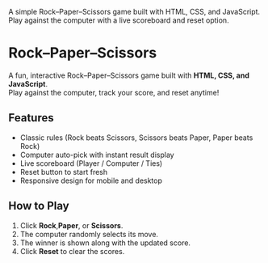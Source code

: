 A simple Rock–Paper–Scissors game built with HTML, CSS, and JavaScript. Play against the computer with a live scoreboard and reset option.

# Rock–Paper–Scissors 

A fun, interactive Rock–Paper–Scissors game built with **HTML, CSS, and JavaScript**.  
Play against the computer, track your score, and reset anytime!

## Features
- Classic rules (Rock beats Scissors, Scissors beats Paper, Paper beats Rock)
- Computer auto-pick with instant result display
- Live scoreboard (Player / Computer / Ties)
- Reset button to start fresh
- Responsive design for mobile and desktop

## How to Play
1. Click **Rock**,**Paper**, or **Scissors**.
2. The computer randomly selects its move.
3. The winner is shown along with the updated score.
4. Click **Reset** to clear the scores.
